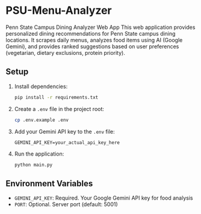 # PSU-Menu-Analyzer

Penn State Campus Dining Analyzer Web App
This web application provides personalized dining recommendations for Penn State campus dining locations. It scrapes daily menus, analyzes food items using AI (Google Gemini), and provides ranked suggestions based on user preferences (vegetarian, dietary exclusions, protein priority).

## Setup

1. Install dependencies:
   ```bash
   pip install -r requirements.txt
   ```

2. Create a `.env` file in the project root:
   ```bash
   cp .env.example .env
   ```

3. Add your Gemini API key to the `.env` file:
   ```
   GEMINI_API_KEY=your_actual_api_key_here
   ```

4. Run the application:
   ```bash
   python main.py
   ```

## Environment Variables

- `GEMINI_API_KEY`: Required. Your Google Gemini API key for food analysis
- `PORT`: Optional. Server port (default: 5001)
